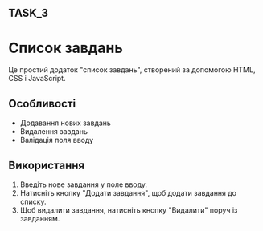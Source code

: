 ## TASK_3

# Список завдань

Це простий додаток "список завдань", створений за допомогою HTML, CSS і JavaScript.

## Особливості

- Додавання нових завдань
- Видалення завдань
- Валідація поля вводу

## Використання

1. Введіть нове завдання у поле вводу.
2. Натисніть кнопку "Додати завдання", щоб додати завдання до списку.
3. Щоб видалити завдання, натисніть кнопку "Видалити" поруч із завданням.

